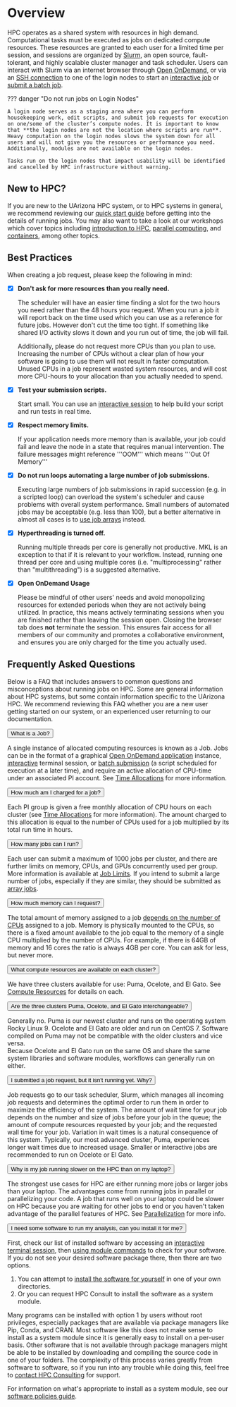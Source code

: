 # Overview

HPC operates as a shared system with resources in high demand. Computational tasks must be executed as jobs on dedicated compute resources. These resources are granted to each user for a limited time per session, and sessions are organized by [Slurm](https://slurm.schedmd.com/), an open source, fault-tolerant, and highly scalable cluster manager and task scheduler. Users can interact with Slurm via an internet browser through [Open OnDemand](https://ood.hpc.arizona.edu), or via an [SSH connection](../../registration_and_access/system_access/#command-line-access) to one of the login nodes to start an [interactive job](../interactive_jobs/) or [submit a batch job](../batch_jobs/intro/). 

??? danger "Do not run jobs on Login Nodes"

    A login node serves as a staging area where you can perform housekeeping work, edit scripts, and submit job requests for execution on one/some of the cluster’s compute nodes. It is important to know that **the login nodes are not the location where scripts are run**. Heavy computation on the login nodes slows the system down for all users and will not give you the resources or performance you need. Additionally, modules are not available on the login nodes. 

    Tasks run on the login nodes that impact usability will be identified and cancelled by HPC infrastructure without warning. 

## New to HPC?

If you are new to the UArizona HPC system, or to HPC systems in general, we recommend reviewing our [quick start guide](../quick_start/) before getting into the details of running jobs. You may also want to take a look at our workshops which cover topics including [introduction to HPC](../../events/workshop_materials/intro_to_hpc/), [parallel computing](../../events/workshop_materials/intro_to_parallel_computing/), and [containers](../../events/workshop_materials/intro_to_containers/), among other topics. 


## Best Practices


When creating a job request, please keep the following in mind:

- [x] **Don't ask for more resources than you really need.**

    The scheduler will have an easier time finding a slot for the two hours you need rather than the 48 hours you request.  When you run a job it will report back on the time used which you can use as a reference for future jobs. However don't cut the time too tight.  If something like shared I/O activity slows it down and you run out of time, the job will fail.

    Additionally, please do not request more CPUs than you plan to use. Increasing the number of CPUs without a clear plan of how your software is going to use them will not result in faster computation. Unused CPUs in a job represent wasted system resources, and will cost more CPU-hours to your allocation than you actually needed to spend. 

- [x] **Test your submission scripts.**

    Start small. You can use an [interactive session](../interactive_jobs/) to help build your script and run tests in real time.

- [x] **Respect memory limits.** 

    If your application needs more memory than is available, your job could fail and leave the node in a state that requires manual intervention. The failure messages might reference '''OOM''' which means '''Out Of Memory'''

- [x] **Do not run loops automating a large number of job submissions.** 

    Executing large numbers of job submissions in rapid succession (e.g. in a scripted loop) can overload the system's scheduler and cause problems with overall system performance. Small numbers of automated jobs may be acceptable (e.g. less than 100), but a better alternative in almost all cases is to [use job arrays](../batch_jobs/array_jobs/) instead.

- [x] **Hyperthreading is turned off.**  

    Running multiple threads per core is generally not productive.  MKL is an exception to that if it is relevant to your workflow. Instead, running one thread per core and using multiple cores (i.e. "multiprocessing" rather than "multithreading") is a suggested alternative.

- [x] **Open OnDemand Usage**

    Please be mindful of other users' needs and avoid monopolizing resources for extended periods when they are not actively being utilized. In practice, this means actively terminating sessions when you are finished rather than leaving the session open. Closing the browser tab does **not** terminate the session. This ensures fair access for all members of our community and promotes a collaborative environment, and ensures you are only charged for the time you actually used.

## Frequently Asked Questions 

Below is a FAQ that includes answers to common questions and misconceptions about running jobs on HPC. Some are general information about HPC systems, but some contain information specific to the UArizona HPC. We recommend reviewing this FAQ whether you are a new user getting started on our system, or an experienced user returning to our documentation.

<html>
<link rel="stylesheet" href="../../assets/stylesheets/animated_dropdown.css">

<button class="collapsible">What is a Job?</button>
<div class="content">
    <p>A single instance of allocated computing resources is known as a Job. Jobs can be in the format of a graphical <a href="../open_on_demand/">Open OnDemand application</a> instance, <a href="../interactive_jobs/">interactive</a> terminal session, or <a href="../batch_jobs/intro/">batch submission</a> (a script scheduled for  execution at a later time), and require an active allocation of CPU-time under an associated PI account. See <a href="../../resources/allocations/">Time Allocations</a> for more information.
    <br>
    </p>
</div>

<button class="collapsible">How much am I charged for a job?</button>
<div class="content">
    <p>Each PI group is given a free monthly allocation of CPU hours on each cluster (see <a href="../../resources/allocations/">Time Allocations</a> for more information). The amount charged to this allocation is equal to the number of CPUs used for a job multiplied by its total run time in hours. 
    <br>
    </p>
</div>

<button class="collapsible">How many jobs can I run?</button>
<div class="content">
    <p>Each user can submit a maximum of 1000 jobs per cluster, and there are further limits on memory, CPUs, and GPUs concurrently used per group. More information is available at <a href="../job_limits/">Job Limits</a>. If you intend to submit a large number of jobs, especially if they are similar, they should be submitted as <a href="../batch_jobs/array_jobs/">array jobs</a>.
    <br>
    </p>
</div>

<button class="collapsible">How much memory can I request?</button>
<div class="content">
    <p>The total amount of memory assigned to a job <a href="../cpus_and_memory/">depends on the number of CPUs</a> assigned to a job. Memory is physically mounted to the CPUs, so there is a fixed amount available to the job equal to the memory of a single CPU multiplied by the number of CPUs. For example, if there is 64GB of memory and 16 cores the ratio is always 4GB per core. You can ask for less, but never more.
    <br>
    </p>
</div>

<button class="collapsible">What compute resources are available on each cluster?</button>
<div class="content">
    <p>We have three clusters available for use: Puma, Ocelote, and El Gato. See <a href="../../resources/compute_resources/">Compute Resources</a> for details on each.
    <br>
    </p>
</div>

<button class="collapsible">Are the three clusters Puma, Ocelote, and El Gato interchangeable?</button>
<div class="content">
    <p>Generally no. Puma is our newest cluster and runs on the operating system Rocky Linux 9. Ocelote and El Gato are older and run on CentOS 7. Software compiled on Puma may not be compatible with the older clusters and vice versa. 
    <br>
    Because Ocelote and El Gato run on the same OS and share the same system libraries and software modules, workflows can generally run on either. 
    </p>
</div>

<button class="collapsible">I submitted a job request, but it isn't running yet. Why?</button>
<div class="content">
    <p>Job requests go to our task scheduler, Slurm, which manages all incoming job requests and determines the optimal order to run them in order to maximize the efficiency of the system. The amount of wait time for your job depends on the number and size of jobs before your job in the queue; the amount of compute resources requested by your job; and the requested wall time for your job. Variation in wait times is a natural consequence of this system. Typically, our most advanced cluster, Puma, experiences longer wait times due to increased usage. Smaller or interactive jobs are recommended to run on Ocelote or El Gato. 
    <br>
    </p>
</div>

<button class="collapsible">Why is my job running slower on the HPC than on my laptop?</button>
<div class="content">
    <p> The strongest use cases for HPC are either running more jobs or larger jobs than your laptop. The advantages come from running jobs in parallel or parallelizing your code. A job that runs well on your laptop could be slower on HPC because you are waiting for other jobs to end or you haven't taken advantage of the parallel features of HPC. See <a href="../parallelization/">Parallelization</a> for more info. 
    <br>
    </p>
</div>

<button class="collapsible">I need some software to run my analysis, can you install it for me?</button>
<div class="content">
    <p>First, check our list of installed software by accessing an <a href="../interactive_jobs/">interactive terminal session</a>, then <a href="../../software/modules/">using module commands</a> to check for your software. If you do not see your desired software package there, then there are two options. 
    <ol>
      <li> You can attempt to <a href="../../software/user_installations/">install the software for yourself</a> in one of your own directories.</li>
      <li> Or you can request HPC Consult to install the software as a system module.</li>
    </ol>
    </p>
    <p> Many programs can be installed with option 1 by users without root privileges, especially packages that are available via package managers like Pip, Conda, and CRAN. Most software like this does not make sense to install as a system module since it is generally easy to install on a per-user basis. Other software that is not available through package managers might be able to be installed by downloading and compiling the source code in one of your folders. The complexity of this process varies greatly from software to software, so if you run into any trouble while doing this, feel free to <a href="../../support_and_training/consulting_services/">contact HPC Consulting</a> for support. 
    <br>
    </p>
    <p> For information on what's appropriate to install as a system module, see our <a href="../../software/overview/#policies">software policies guide</a>. 
    <br>
    </p>
</div>

<script src="../../assets/javascripts/animated_dropdown.js"></script>
</html>








